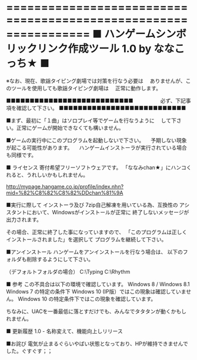 ================================================================
■ ハンゲームシンボリックリンク作成ツール 1.0 by ななこっち★ ■
================================================================

※なお、現在、歌謡タイピング劇場では対策を行なう必要は
　ありませんが、このツールを使用しても歌謡タイピング劇場は
　正常に動作します。

■■■■■■■■■■■■■■■■■■■■■■■■■■■
　　　　　必ず、下記事項を確認して下さい。
■■■■■■■■■■■■■■■■■■■■■■■■■■■

■まず、最初に「１曲」はソロプレイ等でゲームを行なうように
　して下さい。正常にゲームが開始できなくても構いません。

■ゲームの実行中にこのプログラムを起動しないで下さい。
　予期しない現象が起こる可能性があります。
　ハンゲームインストーラが実行されている場合も同様です。

■ ライセンス
寄付希望フリーソフトウェアです。
「ななみchan★」にハンコくれると、うれしいかもしれません。

http://mypage.hangame.co.jp/profile/index.nhn?mid=%82%C8%82%C8%82%DDchan%81%9A

■実行に際して
インストーラ及び 7zip自己解凍を用いている為、互換性の
アシスタントにおいて、Windowsがインストールが正常に
終了しないメッセージが出力されます。

その場合、正常に終了した事になっていますので、
「このプログラムは正しくインストールされました」を選択して
プログラムを継続して下さい。

■アンインストール
ハンゲームをアンインストールを行なう場合は、
以下のフォルダも削除するようにして下さい。

（デフォルトフォルダの場合）
C:\Typing
C:\Rhythm

■ 参考
この不具合は以下の環境で確認しています。
Windows 8 / Windows 8.1
Windows 7 の特定の条件下
Windows 10 (IP版）ではこの現象は確認していません。
Windows 10 の特定条件下ではこの現象を確認しています。

ちなみに、UACを一番最低に落とすだけでも、みんなでタタタンが動くかもしれません。

■ 更新履歴
1.0 - 名称変えて、機能向上しリリース

■お詫び
電気が止まるぐらいやばい状態となっており、HPが維持できませんでした。ぐすぐす；；
